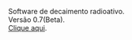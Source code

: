 Software de decaimento radioativo.</br>
Versão 0.7(Beta).</br>
<a href="https://misaelbm.github.io/decaimento_radioativo/home">Clique aqui</a>.
